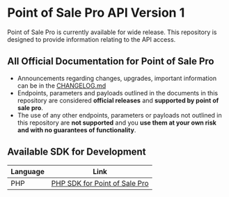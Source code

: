 # Point of Sale Pro API Version 1
Point of Sale Pro is currently available for wide release. This repository is designed to provide information relating to the API access.

## All Official Documentation for Point of Sale Pro
* Announcements regarding changes, upgrades, important information can be in the [CHANGELOG.md](./CHANGELOG.md)
* Endpoints, parameters and payloads outlined in the documents in this repository are considered **official releases** and **supported by point of sale pro**.
* The use of any other endpoints, parameters or payloads not outlined in this repository are **not supported** and you **use them at your own risk and with no guarantees of functionality**.

## Available SDK for Development

Language|Link
---------|---------
PHP| [PHP SDK for Point of Sale Pro](https://github.com/pointofsalepro/point-of-sale-php-sdk)

